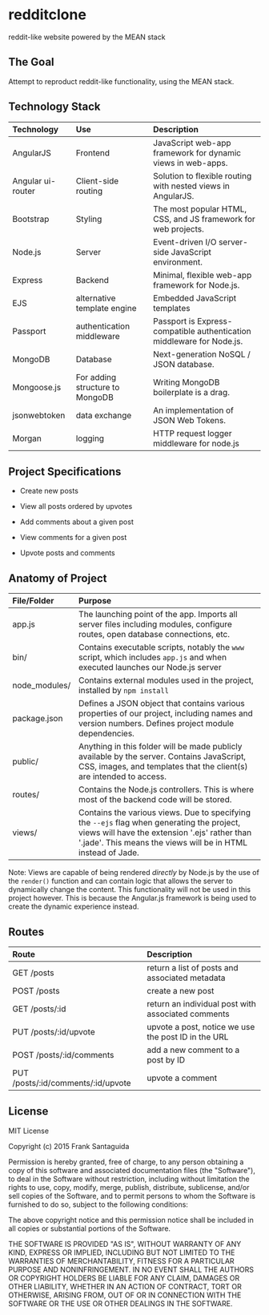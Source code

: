 # redditclone
reddit-like website powered by the MEAN stack
<br>

## The Goal
Attempt to reproduct reddit-like functionality, using the MEAN stack. 
## Technology Stack


| Technology    	| Use           	  | Description     										  |
| :------------------|:-------------------| :----------------										  |
| AngularJS     	| Frontend 			  |JavaScript web-app framework for dynamic views in web-apps. |
| Angular ui-router | Client-side routing |Solution to flexible routing with nested views in AngularJS.|
| Bootstrap | Styling			  |The most popular HTML, CSS, and JS framework for web projects.|
| Node.js 			| Server     |Event-driven I/O server-side JavaScript environment.				  |
| Express   		| Backend 			  | Minimal, flexible web-app framework for Node.js.							  |
|EJS|alternative template engine|Embedded JavaScript templates|
|Passport|authentication middleware|Passport is Express-compatible authentication middleware for Node.js.|
| MongoDB			| Database			  |	Next-generation NoSQL / JSON database.            |
| Mongoose.js       | For adding structure to MongoDB |Writing MongoDB boilerplate is a drag. |
|jsonwebtoken|data exchange|An implementation of JSON Web Tokens.|
|Morgan | logging|HTTP request logger middleware for node.js|

## Project Specifications

* Create new posts

* View all posts ordered by upvotes

* Add comments about a given post

* View comments for a given post

* Upvote posts and comments

## Anatomy of Project
| File/Folder    	| Purpose           	  |
| :------------------|:-------------------|
| app.js		 			| The launching point of the app. Imports all server files including modules, configure routes, open database connections, etc.|
| bin/		 			| Contains executable scripts, notably the `www` script, which includes `app.js` and when executed launches our Node.js server    |
|node_modules/|Contains external modules used in the project, installed by `npm install`|
| package.json	 			| Defines a JSON object that contains various properties of our project, including names and version numbers. Defines project module dependencies.  |
| public/| Anything in this folder will be made publicly available by the server. Contains JavaScript, CSS, images, and templates that the client(s) are intended to access.     |
| routes/| Contains the Node.js controllers. This is where most of the backend code will be stored.     |
| views/| Contains the various views. Due to specifying the `--ejs` flag when generating the project, views will have the extension '.ejs' rather than '.jade'. This means the views will be in HTML instead of Jade.     |


Note: Views are capable of being rendered <i>directly</i> by Node.js
by the use of the `render()` function and can contain logic that allows
the server to dynamically change the content. This functionality will
not be used in this project however. This is because the Angular.js
framework is being used to create the dynamic experience instead.

## Routes
| Route       |Description|
| :------------------ |:-------------------         									  |
|GET /posts |    return a list of posts and associated metadata  |
|POST /posts |    create a new post  |
|GET /posts/:id |    return an individual post with associated comments  |
|PUT /posts/:id/upvote |    upvote a post, notice we use the post ID in the URL  |
|POST /posts/:id/comments|    add a new comment to a post by ID  |
|PUT /posts/:id/comments/:id/upvote|    upvote a comment  |

## License

MIT License

Copyright (c) 2015 Frank Santaguida

Permission is hereby granted, free of charge, to any person obtaining a copy
of this software and associated documentation files (the "Software"), to deal
in the Software without restriction, including without limitation the rights
to use, copy, modify, merge, publish, distribute, sublicense, and/or sell
copies of the Software, and to permit persons to whom the Software is
furnished to do so, subject to the following conditions:

The above copyright notice and this permission notice shall be included in all
copies or substantial portions of the Software.

THE SOFTWARE IS PROVIDED "AS IS", WITHOUT WARRANTY OF ANY KIND, EXPRESS OR
IMPLIED, INCLUDING BUT NOT LIMITED TO THE WARRANTIES OF MERCHANTABILITY,
FITNESS FOR A PARTICULAR PURPOSE AND NONINFRINGEMENT. IN NO EVENT SHALL THE
AUTHORS OR COPYRIGHT HOLDERS BE LIABLE FOR ANY CLAIM, DAMAGES OR OTHER
LIABILITY, WHETHER IN AN ACTION OF CONTRACT, TORT OR OTHERWISE, ARISING FROM,
OUT OF OR IN CONNECTION WITH THE SOFTWARE OR THE USE OR OTHER DEALINGS IN THE
SOFTWARE.
